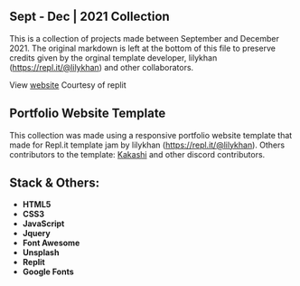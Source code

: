 ## Sept - Dec | 2021 Collection

This is a collection of projects made between September and December 2021. The original markdown is left at the bottom of this file to preserve credits given by the orginal template developer, lilykhan (https://repl.it/@lilykhan) and other collaborators. 

View [website](https://sept-dec-21-collection.deztech.repl.co)
Courtesy of replit

## Portfolio Website Template

This collection was made using a responsive portfolio website template that made for Repl.it template jam by lilykhan (https://repl.it/@lilykhan). Others contributors to the template: [Kakashi](https://repl.it/@apoorvsingal) and other discord contributors. 

## Stack & Others:
+ **HTML5** 
+ **CSS3** 
+ **JavaScript** 
+ **Jquery** 
+ **Font Awesome** 
+ **Unsplash** 
+ **Replit**
+ **Google Fonts**